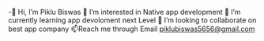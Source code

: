 -👋 Hi, I’m Piklu Biswas
👀 I’m interested in Native app development
🌱 I’m currently learning app devoloment next Level
💞️ I’m looking to collaborate on best app company
📫Reach me through Email piklubiswas5656@gmail.com

<!---
piklubiswas3111/piklubiswas3111 is a ✨ special ✨ repository because its `README.md` (this file) appears on your GitHub profile.
You can click the Preview link to take a look at your changes.
--->
